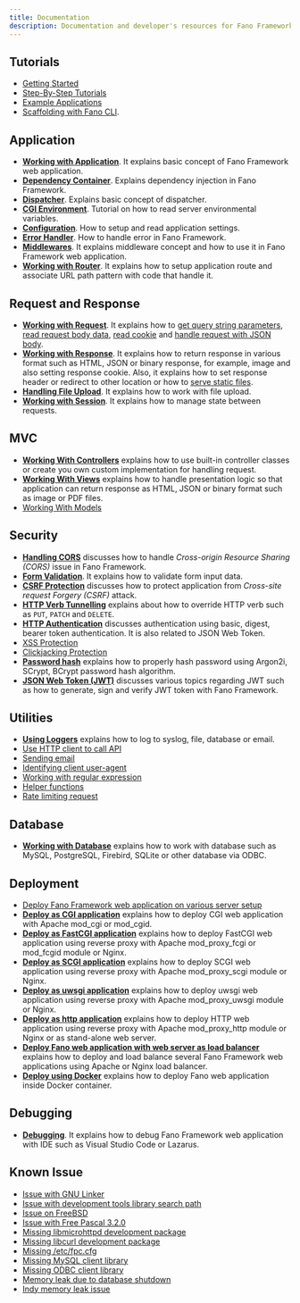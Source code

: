 ```yaml
---
title: Documentation
description: Documentation and developer's resources for Fano Framework, web application framework for modern Pascal programming language
---
```


## Tutorials

- [Getting Started](/getting-started)
- [Step-By-Step Tutorials](/tutorials)
- [Example Applications](/examples)
- [Scaffolding with Fano CLI](/scaffolding-with-fano-cli).

## Application

- **[Working with Application](/working-with-application)**. It explains basic concept of Fano Framework web application.
- **[Dependency Container](/dependency-container)**. Explains dependency injection in Fano Framework.
- **[Dispatcher](/dispatcher)**. Explains basic concept of dispatcher.
- **[CGI Environment](/environment)**. Tutorial on how to read server environmental variables.
- **[Configuration](/configuration)**. How to setup and read application settings.
- **[Error Handler](/error-handler)**. How to handle error in Fano Framework.
- **[Middlewares](/middlewares)**. It explains middleware concept and how to use it in Fano Framework web application.
- **[Working with Router](/working-with-router)**. It explains how to setup application route and associate URL path pattern with code that handle it.

## Request and Response

- **[Working with Request](/working-with-request)**. It explains how to [get query string parameters](/working-with-request#getting-query-parameters), [read request body data](/working-with-request#get-post-put-patch-data), [read cookie](/working-with-request#retrieve-cookies) and [handle request with JSON body](/working-with-request#handling-request-with-json-body).
- **[Working with Response](/working-with-response)**. It explains how to return response in various format such as HTML, JSON or binary response, for example, image and also setting response cookie. Also, it explains how to set response header or redirect to other location or how to [serve static files](/working-with-response/serve-static-files).
- **[Handling File Upload](/handling-file-upload)**. It explains how to work with file upload.
- **[Working with Session](/working-with-session)**. It explains how to manage state between requests.

## MVC

- **[Working With Controllers](/working-with-controllers)** explains how to use built-in controller classes or create you own custom implementation for handling request.
- **[Working With Views](/working-with-views)** explains how to handle presentation logic so that application can return response as HTML, JSON or binary format such as image or PDF files.
- [Working With Models](/working-with-models)

## Security

- **[Handling CORS](/security/handling-cors)** discusses how to handle *Cross-origin Resource Sharing (CORS)* issue in Fano Framework.
- **[Form Validation](/security/form-validation)**. It explains how to validate form input data.
- **[CSRF Protection](/security/csrf-protection)** discusses how to protect application from *Cross-site request Forgery (CSRF)* attack.
- **[HTTP Verb Tunnelling](/security/http-verb-tunnelling)** explains about how to override HTTP verb such as `PUT`, `PATCH` and `DELETE`.
- **[HTTP Authentication](/security/http-authentication)** discusses authentication using basic, digest, bearer token authentication. It is also related to JSON Web Token.
- [XSS Protection](/security/xss-protection)
- [Clickjacking Protection](/security/clickjacking-protection)
- **[Password hash](/security/password-hash)** explains how to properly hash password using Argon2i, SCrypt, BCrypt password hash algorithm.
- **[JSON Web Token (JWT)](/security/jwt)** discusses various topics regarding JWT such as how to generate, sign and verify JWT token with Fano Framework.

## Utilities

- **[Using Loggers](/utilities/using-loggers)** explains how to log to syslog, file, database or email.
- [Use HTTP client to call API](/utilities/http-clients)
- [Sending email](/utilities/sending-email)
- [Identifying client user-agent](/utilities/identifying-client-user-agent)
- [Working with regular expression](/utilities/regular-expression)
- [Helper functions](/utilities/helper-functions)
- [Rate limiting request](/utilities/rate-limit)

## Database

- **[Working with Database](/database)** explains how to work with database such as MySQL, PostgreSQL, Firebird, SQLite or other database via ODBC.

## Deployment

- [Deploy Fano Framework web application on various server setup](/deployment)
- **[Deploy as CGI application](/deployment/cgi)** explains how to deploy CGI web application with Apache mod_cgi or mod_cgid.
- **[Deploy as FastCGI application](/deployment/fastcgi)** explains how to deploy FastCGI web application using reverse proxy with Apache mod_proxy_fcgi or mod_fcgid module or Nginx.
- **[Deploy as SCGI application](/deployment/scgi)** explains how to deploy SCGI web application using reverse proxy with Apache mod_proxy_scgi module or Nginx.
- **[Deploy as uwsgi application](/deployment/uwsgi)** explains how to deploy uwsgi web application using reverse proxy with Apache mod_proxy_uwsgi module or Nginx.
- **[Deploy as http application](/deployment/standalone-web-server)** explains how to deploy HTTP web application using reverse proxy with Apache mod_proxy_http module or Nginx or as stand-alone web server.
- **[Deploy Fano web application with web server as load balancer](/deployment/load-balancer-setup)** explains how to deploy and load balance several Fano Framework web applications using Apache or Nginx load balancer.
- **[Deploy using Docker](/deployment/docker)** explains how to deploy Fano web application inside Docker container.

## Debugging

- **[Debugging](/debugging)**. It explains how to debug Fano Framework web application with IDE such as Visual Studio Code or Lazarus.

## Known Issue
- [Issue with GNU Linker](/known-issues#issue-with-gnu-linker)
- [Issue with development tools library search path](/known-issues#issue-with-gcc-library-search-path)
- [Issue on FreeBSD](/known-issues#issue-on-freebsd)
- [Issue with Free Pascal 3.2.0](/known-issues#issue-with-free-pascal-3.2.0)
- [Missing libmicrohttpd development package](/known-issues#missing-libmicrohttpd-development-package)
- [Missing libcurl development package](/known-issues#missing-libcurl-development-package)
- [Missing /etc/fpc.cfg](/known-issues#missing-etc-fpc-cfg)
- [Missing MySQL client library](/known-issues#missing-mysql-client-library)
- [Missing ODBC client library](/known-issues#missing-odbc-client-library)
- [Memory leak due to database shutdown](/known-issues#shut-down-database-server-may-cause-memory-leak)
- [Indy memory leak issue](/known-issues#indy-memory-leak-issue)
